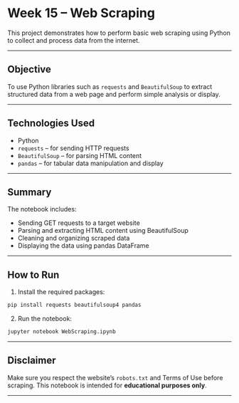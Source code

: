 # Week 15 – Web Scraping

This project demonstrates how to perform basic web scraping using Python to collect and process data from the internet.

---

## Objective

To use Python libraries such as `requests` and `BeautifulSoup` to extract structured data from a web page and perform simple analysis or display.

---

## Technologies Used

- Python
- `requests` – for sending HTTP requests
- `BeautifulSoup` – for parsing HTML content
- `pandas` – for tabular data manipulation and display

---

## Summary

The notebook includes:

- Sending GET requests to a target website
- Parsing and extracting HTML content using BeautifulSoup
- Cleaning and organizing scraped data
- Displaying the data using pandas DataFrame

---

## How to Run

1. Install the required packages:

```bash
pip install requests beautifulsoup4 pandas
```

2. Run the notebook:

```bash
jupyter notebook WebScraping.ipynb
```

---

## Disclaimer

Make sure you respect the website’s `robots.txt` and Terms of Use before scraping. This notebook is intended for **educational purposes only**.

---

